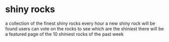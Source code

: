 # shiny rocks

a collection of the finest shiny rocks
every hour a new shiny rock will be found
users can vote on the rocks to see which are the shiniest
there will be a featured page of the 10 shiniest rocks of the past week